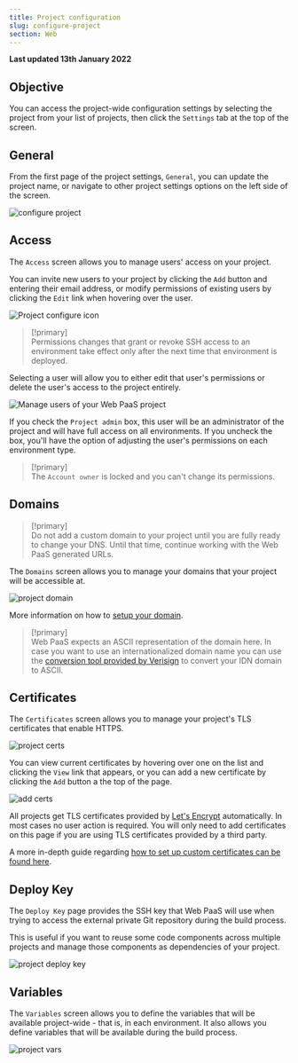 ```yaml
---
title: Project configuration
slug: configure-project
section: Web
---
```


**Last updated 13th January 2022**


## Objective  

You can access the project-wide configuration settings by selecting the project from your list of projects, then click the `Settings` tab at the top of the screen.

## General

From the first page of the project settings, `General`, you can update the project name, or navigate to other project settings options on the left side of the screen.

![configure project](images/settings-basics.png "0.7")

## Access

The `Access` screen allows you to manage users' access on your project.

You can invite new users to your project by clicking the `Add` button and entering their email address, or modify permissions of existing users by clicking the `Edit` link when hovering over the user.

![Project configure icon](images/settings-project-access.png "0.7")

> [!primary]  
> Permissions changes that grant or revoke SSH access to an environment take effect only after the next time that environment is deployed.
> 

Selecting a user will allow you to either edit that user's permissions or delete the user's access to the project entirely.

![Manage users of your Web PaaS project](images/edit-user.png "0.7")

If you check the `Project admin` box, this user will be an administrator of the project and will have full access on all environments. If you uncheck the box, you'll have the option of adjusting the user's permissions on each environment type.

> [!primary]  
> The `Account owner` is locked and you can't change its permissions.
> 

## Domains

> [!primary]  
>  Do not add a custom domain to your project until you are fully ready to change your DNS. Until that time, continue working with the Web PaaS generated URLs.
> 

The `Domains` screen allows you to manage your domains that your project will be accessible at.

![project domain](images/settings-domains.png "0.7")

More information on how to [setup your domain](../../domains-steps).

> [!primary]  
> Web PaaS expects an ASCII representation of the domain here. In case you want to use an internationalized domain name you can use the [conversion tool provided by Verisign](https://www.verisign.com/en_US/channel-resources/domain-registry-products/idn/idn-conversion-tool/index.xhtml) to convert your IDN domain to ASCII.
> 

## Certificates

The `Certificates` screen allows you to manage your project's TLS certificates that enable HTTPS.

![project certs](images/settings-certificates.png "0.7")

You can view current certificates by hovering over one on the list and clicking the `View` link that appears, or you can add a new certificate by clicking the `Add` button a the top of the page.

![add certs](images/add-cert.png "0.7")

All projects get TLS certificates provided by [Let's Encrypt](../../configuration-routes/https#lets-encrypt) automatically. In most cases no user action is required. You will only need to add certificates on this page if you are using TLS certificates provided by a third party.

A more in-depth guide regarding [how to set up custom certificates can be found here](../../domains-steps/tls).

## Deploy Key

The `Deploy Key` page provides the SSH key that Web PaaS will use when trying to access the external private Git repository during the build process.

This is useful if you want to reuse some code components across multiple projects and manage those components as dependencies of your project.

![project deploy key](images/settings-deploy-key.png "0.7")

## Variables

The `Variables` screen allows you to define the variables that will be available project-wide - that is, in each environment. It also allows you define variables that will be available during the build process.

![project vars](images/settings-variables-project.png "0.7")
